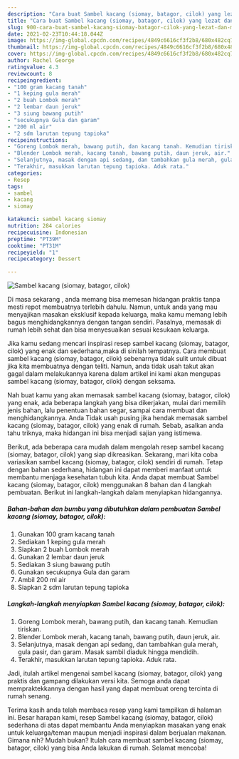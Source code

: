 ```yaml
---
description: "Cara buat Sambel kacang (siomay, batagor, cilok) yang lezat dan Mudah Dibuat"
title: "Cara buat Sambel kacang (siomay, batagor, cilok) yang lezat dan Mudah Dibuat"
slug: 900-cara-buat-sambel-kacang-siomay-batagor-cilok-yang-lezat-dan-mudah-dibuat
date: 2021-02-23T10:44:18.044Z
image: https://img-global.cpcdn.com/recipes/4849c6616cf3f2b8/680x482cq70/sambel-kacang-siomay-batagor-cilok-foto-resep-utama.jpg
thumbnail: https://img-global.cpcdn.com/recipes/4849c6616cf3f2b8/680x482cq70/sambel-kacang-siomay-batagor-cilok-foto-resep-utama.jpg
cover: https://img-global.cpcdn.com/recipes/4849c6616cf3f2b8/680x482cq70/sambel-kacang-siomay-batagor-cilok-foto-resep-utama.jpg
author: Rachel George
ratingvalue: 4.3
reviewcount: 8
recipeingredient:
- "100 gram kacang tanah"
- "1 keping gula merah"
- "2 buah Lombok merah"
- "2 lembar daun jeruk"
- "3 siung bawang putih"
- "secukupnya Gula dan garam"
- "200 ml air"
- "2 sdm larutan tepung tapioka"
recipeinstructions:
- "Goreng Lombok merah, bawang putih, dan kacang tanah. Kemudian tiriskan."
- "Blender Lombok merah, kacang tanah, bawang putih, daun jeruk, air."
- "Selanjutnya, masak dengan api sedang, dan tambahkan gula merah, gula pasir, dan garam. Masak sambil diaduk hingga mendidih."
- "Terakhir, masukkan larutan tepung tapioka. Aduk rata."
categories:
- Resep
tags:
- sambel
- kacang
- siomay

katakunci: sambel kacang siomay 
nutrition: 284 calories
recipecuisine: Indonesian
preptime: "PT39M"
cooktime: "PT31M"
recipeyield: "1"
recipecategory: Dessert

---
```



![Sambel kacang (siomay, batagor, cilok)](https://img-global.cpcdn.com/recipes/4849c6616cf3f2b8/680x482cq70/sambel-kacang-siomay-batagor-cilok-foto-resep-utama.jpg)

Di masa  sekarang , anda memang bisa memesan hidangan praktis tanpa mesti repot membuatnya terlebih dahulu. Namun, untuk anda yang mau menyajikan masakan eksklusif kepada keluarga, maka kamu memang lebih bagus menghidangkannya dengan tangan sendiri. Pasalnya, memasak di rumah lebih sehat dan bisa menyesuaikan sesuai kesukaan keluarga.

Jika kamu sedang mencari inspirasi resep sambel kacang (siomay, batagor, cilok) yang enak dan sederhana,maka di sinilah tempatnya. Cara membuat sambel kacang (siomay, batagor, cilok)  sebenarnya tidak sulit untuk dibuat jika kita membuatnya dengan teliti. Namun, anda tidak usah takut akan gagal dalam melakukannya 
karena dalam artikel ini kami akan mengupas sambel kacang (siomay, batagor, cilok) dengan seksama.  



Nah buat kamu yang akan memasak sambel kacang (siomay, batagor, cilok) yang enak, ada beberapa langkah yang bisa dikerjakan, mulai dari memilih jenis bahan, lalu penentuan bahan segar, sampai cara membuat dan menghidangkannya. Anda Tidak usah pusing jika hendak memasak sambel kacang (siomay, batagor, cilok) yang enak di rumah. Sebab, asalkan anda  tahu triknya, maka hidangan ini bisa menjadi sajian yang istimewa.

Berikut, ada beberapa cara mudah dalam mengolah resep sambel kacang (siomay, batagor, cilok) yang siap dikreasikan. Sekarang, mari kita coba variasikan sambel kacang (siomay, batagor, cilok) sendiri di rumah. Tetap dengan bahan sederhana, hidangan ini dapat memberi manfaat untuk membantu menjaga kesehatan tubuh kita. Anda dapat membuat Sambel kacang (siomay, batagor, cilok) menggunakan 8 bahan dan 4 langkah pembuatan. Berikut ini langkah-langkah dalam menyiapkan hidangannya.

<!--inarticleads1-->

##### Bahan-bahan dan bumbu yang dibutuhkan dalam pembuatan Sambel kacang (siomay, batagor, cilok):

1. Gunakan 100 gram kacang tanah
1. Sediakan 1 keping gula merah
1. Siapkan 2 buah Lombok merah
1. Gunakan 2 lembar daun jeruk
1. Sediakan 3 siung bawang putih
1. Gunakan secukupnya Gula dan garam
1. Ambil 200 ml air
1. Siapkan 2 sdm larutan tepung tapioka




<!--inarticleads2-->

##### Langkah-langkah menyiapkan Sambel kacang (siomay, batagor, cilok):

1. Goreng Lombok merah, bawang putih, dan kacang tanah. Kemudian tiriskan.
1. Blender Lombok merah, kacang tanah, bawang putih, daun jeruk, air.
1. Selanjutnya, masak dengan api sedang, dan tambahkan gula merah, gula pasir, dan garam. Masak sambil diaduk hingga mendidih.
1. Terakhir, masukkan larutan tepung tapioka. Aduk rata.




Jadi, itulah artikel mengenai  sambel kacang (siomay, batagor, cilok)  yang praktis dan gampang dilakukan versi kita. Semoga anda dapat mempraktekkannya dengan hasil yang dapat membuat oreng tercinta di rumah senang. 

Terima kasih anda telah membaca resep yang kami tampilkan di halaman ini. Besar harapan kami, resep  Sambel kacang (siomay, batagor, cilok) sederhana di atas dapat membantu Anda menyiapkan masakan yang enak untuk keluarga/teman maupun menjadi inspirasi dalam berjualan makanan. Gimana nih? Mudah bukan? Itulah cara membuat sambel kacang (siomay, batagor, cilok) yang bisa Anda lakukan di rumah. Selamat mencoba!

